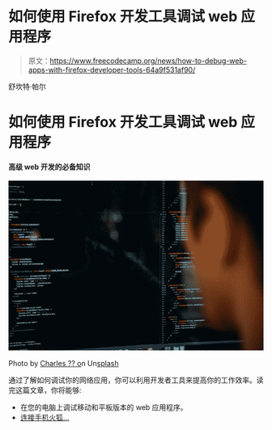 # 如何使用 Firefox 开发工具调试 web 应用程序

> 原文：<https://www.freecodecamp.org/news/how-to-debug-web-apps-with-firefox-developer-tools-64a9f531af90/>

舒坎特·帕尔

# 如何使用 Firefox 开发工具调试 web 应用程序

#### 高级 web 开发的必备知识

![OPIW3gCrePqJUKqrh8kNzSW0uZmE7-ACny6f](img/db477dc9e825d4d26695104cffbd2cfc.png)

Photo by [Charles ?? o](https://unsplash.com/photos/pjAH2Ax4uWk?utm_source=unsplash&utm_medium=referral&utm_content=creditCopyText)n Un[splash](https://unsplash.com/search/photos/coding?utm_source=unsplash&utm_medium=referral&utm_content=creditCopyText)

通过了解如何调试你的网络应用，你可以利用开发者工具来提高你的工作效率。读完这篇文章，你将能够:

*   在您的电脑上调试移动和平板版本的 web 应用程序。
*   [连接手机火狐…](https://unsplash.com/search/photos/coding?utm_source=unsplash&utm_medium=referral&utm_content=creditCopyText)